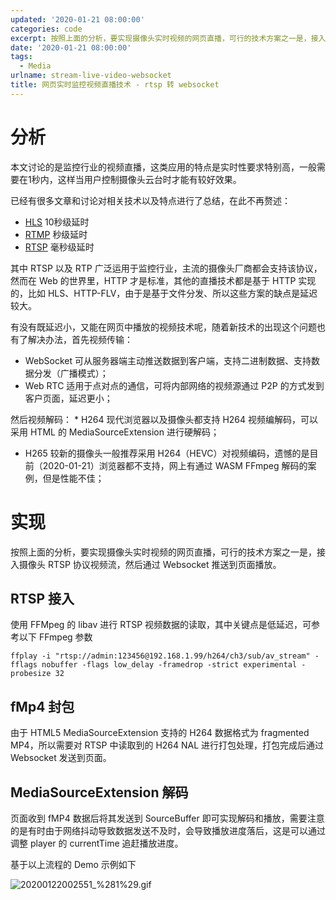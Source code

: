 ```yaml
---
updated: '2020-01-21 08:00:00'
categories: code
excerpt: 按照上面的分析，要实现摄像头实时视频的网页直播，可行的技术方案之一是，接入摄像头 RTSP 协议视频流，然后通过 Websocket 推送到页面播放。
date: '2020-01-21 08:00:00'
tags:
  - Media
urlname: stream-live-video-websocket
title: 网页实时监控视频直播技术 - rtsp 转 websocket
---
```


# 分析


本文讨论的是监控行业的视频直播，这类应用的特点是实时性要求特别高，一般需要在1秒内，这样当用户控制摄像头云台时才能有较好效果。


已经有很多文章和讨论对相关技术以及特点进行了总结，在此不再赘述：

- [HLS](https://zh.wikipedia.org/zh-hans/HTTP_Live_Streaming) 10秒级延时
- [RTMP](https://zh.wikipedia.org/wiki/%E5%AE%9E%E6%97%B6%E6%B6%88%E6%81%AF%E5%8D%8F%E8%AE%AE) 秒级延时
- [RTSP](https://zh.wikipedia.org/wiki/%E5%8D%B3%E6%99%82%E4%B8%B2%E6%B5%81%E5%8D%94%E5%AE%9A) 毫秒级延时

其中 RTSP 以及 RTP 广泛运用于监控行业，主流的摄像头厂商都会支持该协议，然而在 Web 的世界里，HTTP 才是标准，其他的直播技术都是基于 HTTP 实现的，比如 HLS、HTTP-FLV，由于是基于文件分发、所以这些方案的缺点是延迟较大。


有没有既延迟小，又能在网页中播放的视频技术呢，随着新技术的出现这个问题也有了解决办法，首先视频传输：

- WebSocket 可从服务器端主动推送数据到客户端，支持二进制数据、支持数据分发（广播模式）；
- Web RTC 适用于点对点的通信，可将内部网络的视频源通过 P2P 的方式发到客户页面，延迟更小；

然后视频解码： * H264 现代浏览器以及摄像头都支持 H264 视频编解码，可以采用 HTML 的 MediaSourceExtension 进行硬解码；

- H265 较新的摄像头一般推荐采用 H264（HEVC）对视频编码，遗憾的是目前（2020-01-21）浏览器都不支持，网上有通过 WASM FFmpeg 解码的案例，但是性能不佳；

# 实现


按照上面的分析，要实现摄像头实时视频的网页直播，可行的技术方案之一是，接入摄像头 RTSP 协议视频流，然后通过 Websocket 推送到页面播放。


## RTSP 接入


使用 FFMpeg 的 libav 进行 RTSP 视频数据的读取，其中关键点是低延迟，可参考以下 FFmpeg 参数


```text
ffplay -i "rtsp://admin:123456@192.168.1.99/h264/ch3/sub/av_stream" -fflags nobuffer -flags low_delay -framedrop -strict experimental -probesize 32

```


## fMp4 封包


由于 HTML5 MediaSourceExtension 支持的 H264 数据格式为 fragmented MP4，所以需要对 RTSP 中读取到的 H264 NAL 进行打包处理，打包完成后通过 Websocket 发送到页面。


## MediaSourceExtension 解码


页面收到 fMP4 数据后将其发送到 SourceBuffer 即可实现解码和播放，需要注意的是有时由于网络抖动导致数据发送不及时，会导致播放进度落后，这是可以通过调整 player 的 currentTime 追赶播放进度。


基于以上流程的 Demo 示例如下


![20200122002551_%281%29.gif](https://s.z4none.me/blog/0659e50026f9e37296051410cefde282.gif)

